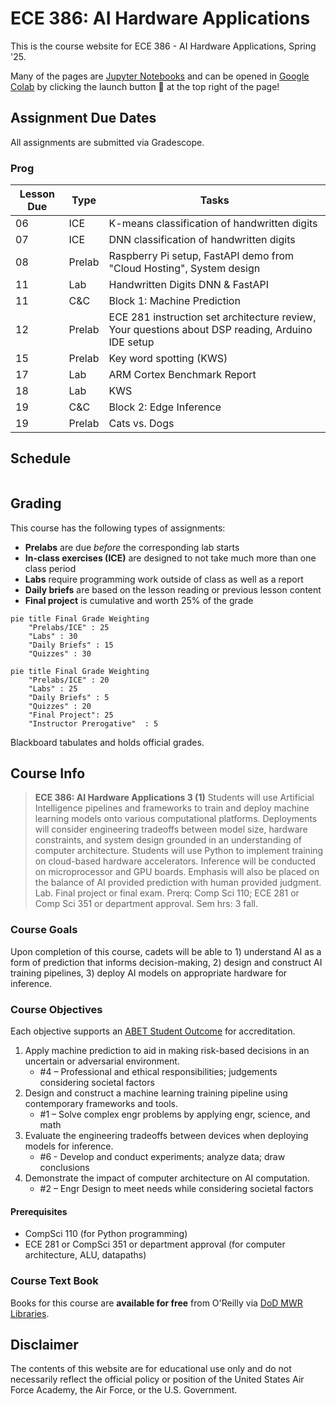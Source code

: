 # ECE 386: AI Hardware Applications

This is the course website for ECE 386 - AI Hardware Applications, Spring '25.

Many of the pages are [Jupyter Notebooks](https://docs.jupyter.org/en/latest/)
and can be opened in [Google Colab](https://colab.research.google.com/)
by clicking the launch button &#x1F680; at the top right of the page!

## Assignment Due Dates

All assignments are submitted via Gradescope.

### Prog

| **Lesson Due** | **Type** | **Tasks**                                                                                        |
|----------------|----------|--------------------------------------------------------------------------------------------------|
| 06             | ICE      | K-means classification of handwritten digits                                                     |
| 07             | ICE      | DNN classification of handwritten digits                                                         |
| 08             | Prelab   | Raspberry Pi setup, FastAPI demo from "Cloud Hosting", System design                             |
| 11             | Lab      | Handwritten Digits DNN & FastAPI                                                                 |
| 11             | C&C      | Block 1: Machine Prediction                                                                      |
| 12             | Prelab   | ECE 281 instruction set architecture review, Your questions about DSP reading, Arduino IDE setup |
| 15             | Prelab   | Key word spotting (KWS)                                                                          |
| 17             | Lab      | ARM Cortex Benchmark Report                                                                      |
| 18             | Lab      | KWS                                                                                              |
| 19             | C&C      | Block 2: Edge Inference                                                                          |
| 19             | Prelab   | Cats vs. Dogs                                                                                    |

## Schedule

```{tableofcontents}
```

## Grading

This course has the following types of assignments:

- **Prelabs** are due *before* the corresponding lab starts
- **In-class exercises (ICE)** are designed to not take much more than one class period
- **Labs** require programming work outside of class as well as a report
- **Daily briefs** are based on the lesson reading or previous lesson content
- **Final project** is cumulative and worth 25% of the grade

```{mermaid}
pie title Final Grade Weighting
    "Prelabs/ICE" : 25
    "Labs" : 30
    "Daily Briefs" : 15
    "Quizzes" : 30
```

```{mermaid}
pie title Final Grade Weighting
    "Prelabs/ICE" : 20
    "Labs" : 25
    "Daily Briefs" : 5
    "Quizzes" : 20
    "Final Project": 25
    "Instructor Prerogative​"  : 5
```

Blackboard tabulates and holds official grades.

## Course Info

> **ECE 386: AI Hardware Applications 3 (1)**
> Students will use Artificial Intelligence pipelines and frameworks to train and deploy machine learning models
> onto various computational platforms. Deployments will consider engineering tradeoffs between model size,
> hardware constraints, and system design grounded in an understanding of computer architecture.
> Students will use Python to implement training on cloud-based hardware accelerators. Inference will be conducted
> on microprocessor and GPU boards. Emphasis will also be placed on the balance of AI provided prediction with
> human provided judgment. Lab. Final project or final exam.
> Prerq: Comp Sci 110; ECE 281 or Comp Sci 351 or department approval. Sem hrs: 3 fall.

### Course Goals

Upon completion of this course, cadets will be able to 1) understand AI as a form of prediction that informs decision-making, 2) design and construct AI training pipelines, 3) deploy AI models on appropriate hardware for inference.​

### Course Objectives

Each objective supports an [ABET Student Outcome](https://www.abet.org/accreditation/accreditation-criteria/criteria-for-accrediting-engineering-programs-2024-2025/) for accreditation.

1. Apply machine prediction to aid in making risk-based decisions in an uncertain or adversarial environment.​
    - #4 – Professional and ethical responsibilities; judgements considering societal factors​
2. Design and construct a machine learning training pipeline using contemporary frameworks and tools.​
    - #1 – Solve complex engr problems by applying engr, science, and math​
3. Evaluate the engineering tradeoffs between devices when deploying models for inference.​
    - #6 - Develop and conduct experiments; analyze data; draw conclusions​
4. Demonstrate the impact of computer architecture on AI computation.​
    - #2 – Engr Design to meet needs while considering societal factors​

#### Prerequisites

- CompSci 110 (for Python programming)
- ECE 281 or CompSci 351 or department approval (for computer architecture, ALU, datapaths)

### Course Text Book

Books for this course are **available for free** from O'Reilly via [DoD MWR Libraries](https://www.dodmwrlibraries.org/).

## Disclaimer

The contents of this website are for educational use only and do not necessarily reflect the official policy
or position of the United States Air Force Academy, the Air Force, or the U.S. Government.
